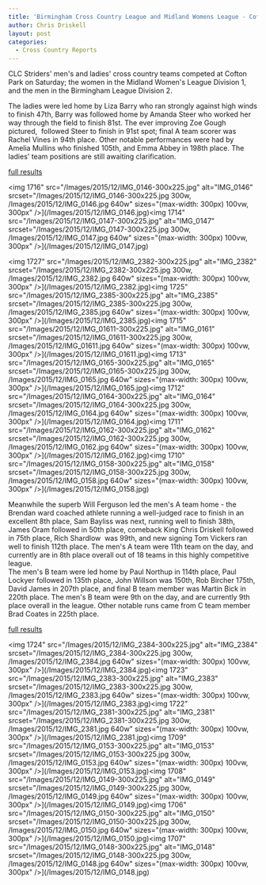 ```yaml
---
title: 'Birmingham Cross Country League and Midland Womens League - Cofton Park 05.12.2015'
author: Chris Driskell
layout: post
categories:
  - Cross Country Reports
---
```


CLC Striders' men's and ladies' cross country teams competed at Cofton Park on S<span class="aBn"><span class="aQJ">aturday; th</span></span>e women in the Midland Women's League Division 1, and the men in the Birmingham League Division 2.

The ladies were led home by Liza Barry who ran strongly against high winds to finish 47th, Barry was followed home by Amanda Steer who worked her way through the field to finish 81st. The ever improving Zoe Gough pictured,  followed Steer to finish in 91st spot; final A team scorer was Rachel Vines in 94th place. Other notable performances were had by Amelia Mullins who finished 105th, and Emma Abbey in 198th place. The ladies' team positions are still awaiting clarification.

[full results](/Images/2015/12/Team-results-Race-2-Overall.pdf)

<img  1716" src="/Images/2015/12/IMG_0146-300x225.jpg" alt="IMG_0146"  srcset="/Images/2015/12/IMG_0146-300x225.jpg 300w, /Images/2015/12/IMG_0146.jpg 640w" sizes="(max-width: 300px) 100vw, 300px" />](/Images/2015/12/IMG_0146.jpg)<img  1714" src="/Images/2015/12/IMG_0147-300x225.jpg" alt="IMG_0147"  srcset="/Images/2015/12/IMG_0147-300x225.jpg 300w, /Images/2015/12/IMG_0147.jpg 640w" sizes="(max-width: 300px) 100vw, 300px" />](/Images/2015/12/IMG_0147.jpg)

<img  1727" src="/Images/2015/12/IMG_2382-300x225.jpg" alt="IMG_2382"  srcset="/Images/2015/12/IMG_2382-300x225.jpg 300w, /Images/2015/12/IMG_2382.jpg 640w" sizes="(max-width: 300px) 100vw, 300px" />](/Images/2015/12/IMG_2382.jpg)<img  1725" src="/Images/2015/12/IMG_2385-300x225.jpg" alt="IMG_2385"  srcset="/Images/2015/12/IMG_2385-300x225.jpg 300w, /Images/2015/12/IMG_2385.jpg 640w" sizes="(max-width: 300px) 100vw, 300px" />](/Images/2015/12/IMG_2385.jpg)<img  1715" src="/Images/2015/12/IMG_01611-300x225.jpg" alt="IMG_0161"  srcset="/Images/2015/12/IMG_01611-300x225.jpg 300w, /Images/2015/12/IMG_01611.jpg 640w" sizes="(max-width: 300px) 100vw, 300px" />](/Images/2015/12/IMG_01611.jpg)<img  1713" src="/Images/2015/12/IMG_0165-300x225.jpg" alt="IMG_0165"  srcset="/Images/2015/12/IMG_0165-300x225.jpg 300w, /Images/2015/12/IMG_0165.jpg 640w" sizes="(max-width: 300px) 100vw, 300px" />](/Images/2015/12/IMG_0165.jpg)<img  1712" src="/Images/2015/12/IMG_0164-300x225.jpg" alt="IMG_0164"  srcset="/Images/2015/12/IMG_0164-300x225.jpg 300w, /Images/2015/12/IMG_0164.jpg 640w" sizes="(max-width: 300px) 100vw, 300px" />](/Images/2015/12/IMG_0164.jpg)<img  1711" src="/Images/2015/12/IMG_0162-300x225.jpg" alt="IMG_0162"  srcset="/Images/2015/12/IMG_0162-300x225.jpg 300w, /Images/2015/12/IMG_0162.jpg 640w" sizes="(max-width: 300px) 100vw, 300px" />](/Images/2015/12/IMG_0162.jpg)<img  1710" src="/Images/2015/12/IMG_0158-300x225.jpg" alt="IMG_0158"  srcset="/Images/2015/12/IMG_0158-300x225.jpg 300w, /Images/2015/12/IMG_0158.jpg 640w" sizes="(max-width: 300px) 100vw, 300px" />](/Images/2015/12/IMG_0158.jpg)

Meanwhile the superb Will Ferguson led the men's A team home - the Brendan ward coached athlete running a well-judged race to finish in an excellent 8th place, Sam Bayliss was next, running well to finish 38th, James Oram followed in 50th place, comeback King Chris Driskell followed in 75th place, Rich Shardlow  was 99th, and new signing Tom Vickers ran well to finish 112th place. The men's A team were 11th team on the day, and currently are in 8th place overall out of 18 teams in this highly competitive league.  
The men's B team were led home by Paul Northup in 114th place, Paul Lockyer followed in 135th place, John Willson was 150th, Rob Bircher 175th, David James in 207th place, and final B team member was Martin Bick in 220th place. The men's B team were 9th on the day, and are currently 9th place overall in the league. Other notable runs came from C team member  Brad Coates in 225th place.

[full results](/Images/2015/12/2015-12-05-M2.pdf)

<img  1724" src="/Images/2015/12/IMG_2384-300x225.jpg" alt="IMG_2384"  srcset="/Images/2015/12/IMG_2384-300x225.jpg 300w, /Images/2015/12/IMG_2384.jpg 640w" sizes="(max-width: 300px) 100vw, 300px" />](/Images/2015/12/IMG_2384.jpg)<img  1723" src="/Images/2015/12/IMG_2383-300x225.jpg" alt="IMG_2383"  srcset="/Images/2015/12/IMG_2383-300x225.jpg 300w, /Images/2015/12/IMG_2383.jpg 640w" sizes="(max-width: 300px) 100vw, 300px" />](/Images/2015/12/IMG_2383.jpg)<img  1722" src="/Images/2015/12/IMG_2381-300x225.jpg" alt="IMG_2381"  srcset="/Images/2015/12/IMG_2381-300x225.jpg 300w, /Images/2015/12/IMG_2381.jpg 640w" sizes="(max-width: 300px) 100vw, 300px" />](/Images/2015/12/IMG_2381.jpg)<img  1709" src="/Images/2015/12/IMG_0153-300x225.jpg" alt="IMG_0153"  srcset="/Images/2015/12/IMG_0153-300x225.jpg 300w, /Images/2015/12/IMG_0153.jpg 640w" sizes="(max-width: 300px) 100vw, 300px" />](/Images/2015/12/IMG_0153.jpg)<img  1708" src="/Images/2015/12/IMG_0149-300x225.jpg" alt="IMG_0149"  srcset="/Images/2015/12/IMG_0149-300x225.jpg 300w, /Images/2015/12/IMG_0149.jpg 640w" sizes="(max-width: 300px) 100vw, 300px" />](/Images/2015/12/IMG_0149.jpg)<img  1706" src="/Images/2015/12/IMG_0150-300x225.jpg" alt="IMG_0150"  srcset="/Images/2015/12/IMG_0150-300x225.jpg 300w, /Images/2015/12/IMG_0150.jpg 640w" sizes="(max-width: 300px) 100vw, 300px" />](/Images/2015/12/IMG_0150.jpg)<img  1707" src="/Images/2015/12/IMG_0148-300x225.jpg" alt="IMG_0148"  srcset="/Images/2015/12/IMG_0148-300x225.jpg 300w, /Images/2015/12/IMG_0148.jpg 640w" sizes="(max-width: 300px) 100vw, 300px" />](/Images/2015/12/IMG_0148.jpg)

&nbsp;
